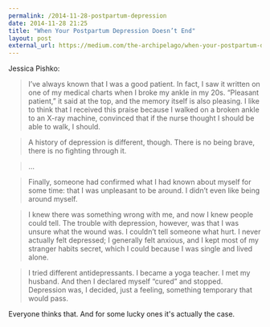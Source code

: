 ```yaml
---
permalink: /2014-11-28-postpartum-depression
date: 2014-11-28 21:25
title: "When Your Postpartum Depression Doesn’t End"
layout: post
external_url: https://medium.com/the-archipelago/when-your-postpartum-depression-doesnt-end-61d82dbca0d6
---
```


Jessica Pishko:

>I’ve always known that I was a good patient. In fact, I saw it written on one of my medical charts when I broke my ankle in my 20s. “Pleasant patient,” it said at the top, and the memory itself is also pleasing. I like to think that I received this praise because I walked on a broken ankle to an X-ray machine, convinced that if the nurse thought I should be able to walk, I should.

>A history of depression is different, though. There is no being brave, there is no fighting through it.

>…

>Finally, someone had confirmed what I had known about myself for some time: that I was unpleasant to be around. I didn’t even like being around myself.

>I knew there was something wrong with me, and now I knew people could tell. The trouble with depression, however, was that I was unsure what the wound was. I couldn’t tell someone what hurt. I never actually felt depressed; I generally felt anxious, and I kept most of my stranger habits secret, which I could because I was single and lived alone.

>I tried different antidepressants. I became a yoga teacher. I met my husband. And then I declared myself “cured” and stopped. Depression was, I decided, just a feeling, something temporary that would pass.

Everyone thinks that. And for some lucky ones it's actually the case.
